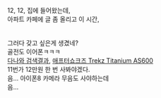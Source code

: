 12, 12, 집에 들어왔는데,  
아파트 카페에 글 좀 올리고 이 시간,  
  <br>  
그러다 갖고 싶은게 생겼네?  
골전도 이어폰ㅋㅋㅋ  
[다나와 검색결과](http://search.danawa.com/dsearch.php?k1=%EA%B3%A8%EC%A0%84%EB%8F%84+%EB%B8%94%EB%A3%A8%ED%88%AC%EC%8A%A4+%EC%9D%B4%EC%96%B4%ED%8F%B0&module=goods&act=dispMain), [애프터쇼크즈 Trekz Titanium AS600](http://prod.danawa.com/info/?pcode=3827059&keyword=%EA%B3%A8%EC%A0%84%EB%8F%84%20%EB%B8%94%EB%A3%A8%ED%88%AC%EC%8A%A4%20%EC%9D%B4%EC%96%B4%ED%8F%B0&cate=122625)  
11번가 12만원 한 번 사봐야겠다.  
음...  아이폰8 카메라 무음도 사야하는데  
음...
